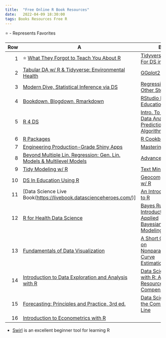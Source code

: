 ```yaml
---
title:  "Free Online R Book Resources"
date:   2022-04-09 18:30:00
tags: Books Resources Free R
---
```


:star: - Represents Favorites 

Row | A | B
-:|--------------|-----------
 1 | :star: [What They Forgot to Teach You About R](https://rstats.wtf/) | [Tidyverse Skills For DS in R](https://leanpub.com/tidyverseskillsdatascience)
 2 |  [Tabular DA w/ R & Tidyverse: Environmental Health](https://static-bcrf.biochem.wisc.edu/courses/Tabular-data-analysis-with-R-&-Tidyverse/book/) | [GGplot2](https://ggplot2-book.org/index.html)
 3 |  [Modern Dive, Statistical Inference via DS](https://moderndive.com/) | [Regression & Other Stories](https://avehtari.github.io/ROS-Examples/)
 4 |  [Bookdown, Blogdown, Rmarkdown](https://bookdown.org) | [RStudio For Education](https://rstudio4edu.github.io/rstudio4edu-book/)
 5 |  [R 4 DS](https://r4ds.had.co.nz/) | [Intro. To DS: Data Analysis & Prediction Algorithms w/ R](https://rafalab.github.io/dsbook/)
 6 |  [R Packages](https://r-pkgs.org/) | [R Cookbook](https://rc2e.com/)
 7 |  [Engineering Production-Grade Shiny Apps](https://engineering-shiny.org/) | [Mastering Shiny](https://mastering-shiny.org/)
 8 |  [Beyond Multiple Lin. Regression: Gen. Lin. Models & Multilevel Models](https://bookdown.org/roback/bookdown-BeyondMLR/) | [Advanced R](https://adv-r.hadley.nz/)
 9 |  [Tidy Modeling w/ R](https://tmwr.org) | [Text Mining w/ R](https://www.tidytextmining.com/)
10 |  [DS In Education Using R](https://datascienceineducation.com/) | [Geocomputation w/ R](https://geocompr.robinlovelace.net/)
11 | [Data Science Live Book(https://livebook.datascienceheroes.com/)] | [An Introduction to R](https://cran.r-project.org/doc/manuals/R-intro.pdf)
12 | [R for Health Data Science](https://argoshare.is.ed.ac.uk/healthyr_book/) | [Bayes Rules! An Introduction to Applied Bayesian Modeling](https://www.bayesrulesbook.com/)
13 | [Fundamentals of Data Visualization](https://clauswilke.com/dataviz/) | [A Short Course on Nonparametric Curve Estimation](https://bookdown.org/egarpor/NP-EAFIT/)
14 | [Introduction to Data Exploration and Analysis with R](https://bookdown.org/mikemahoney218/IDEAR/) | [Data Science with R: A Resource Compendium](https://bookdown.org/martin_monkman/DataScienceResources_book/)
15 | [Forecasting: Principles and Practice, 3rd ed.](https://otexts.com/fpp3/) | [Data Science at the Command Line](https://datascienceatthecommandline.com/)
16 | [Introduction to Econometrics with R](https://www.econometrics-with-r.org/index.html) |

- [Swirl](https://swirlstats.com/) is an excellent beginner tool for learning R  
